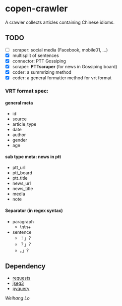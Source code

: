 copen-crawler
=============
A crawler collects articles containing Chinese idioms.

TODO
----
- [ ] scraper: social media (Facebook, mobile01, ...)
- [x] multisplit of sentences
- [x] connector: PTT Gossiping
- [x] scraper: **PTTscraper** (for news in Gossiping board)
- [x] coder: a summrizing method
- [x] coder: a general formatter method for vrt format

### VRT format spec:
#### general meta
- id
- source
- article\_type
- date
- author
- gender
- age

#### sub type meta: news in ptt
- ptt\_url
- ptt\_board
- ptt\_title
- news\_url
- news\_title
- media
- note

#### Separator (in regex syntax)
- paragraph 
    - \n\n+
- sentence
    - ！」?
    - ？」?
    - 。」?

Dependency
----------
- [requests](http://docs.python-requests.org/en/master)
- [jseg3](https://github.com/amigcamel/Jseg/tree/jseg3)
- [pyquery](https://github.com/gawel/pyquery)

*Weihang Lo*
